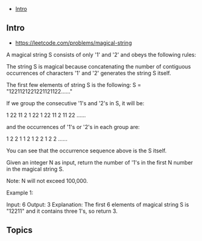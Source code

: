 - [Intro](#intro)

## Intro

- https://leetcode.com/problems/magical-string


A magical string S consists of only '1' and '2' and obeys the following rules:


The string S is magical because concatenating the number of contiguous occurrences of characters '1' and '2' generates the string S itself.


The first few elements of string S is the following:
S = "1221121221221121122……"


If we group the consecutive '1's and '2's in S, it will be:


1   22  11  2  1  22  1  22  11  2  11  22 ......


and the occurrences of '1's or '2's in each group are:


1   2	   2    1   1    2     1    2     2    1    2    2 ......


You can see that the occurrence sequence above is the S itself. 


Given an integer N as input, return the number of '1's in the first N number in the magical string S.

Note:
N will not exceed 100,000.

Example 1:

Input: 6
Output: 3
Explanation: The first 6 elements of magical string S is "12211" and it contains three 1's, so return 3.



## Topics



